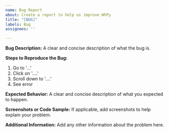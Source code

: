 ```yaml
---
name: Bug Report
about: Create a report to help us improve WhPy
title: "[BUG]"
labels: Bug
assignees: ''

---
```


**Bug Description:**
A clear and concise description of what the bug is.

**Steps to Reproduce the Bug:**
1. Go to '...'
2. Click on '....'
3. Scroll down to '....'
4. See error

**Expected Behavior:**
A clear and concise description of what you expected to happen.

**Screenshots or Code Sample:**
If applicable, add screenshots to help explain your problem.

**Additional Information:**
Add any other information about the problem here.
